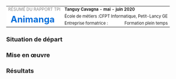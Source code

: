<table style="border: none">
    <tr style="background: white; border: none">
        <td style="border: none; font-size: .7rem; color: gray">RÉSUMÉ DU RAPPORT TPI</td>
        <td style="border: none; font-weight: bold; font-size: .7rem;">Tanguy Cavagna - mai - juin 2020</td>
    </tr>
    <tr style="background: white; border: none">
        <td style="border: none; color: #006EDB; font-size: 1.5rem; font-weight: bold" rowspan="2">Animanga</td>
        <td style="border: none; font-size: .7rem">École de métiers : <span style="float: right">CFPT Informatique, Petit-Lancy GE</span></td>
    </tr>
    <tr style="background: white; border: none; font-size: .7rem">
        <td style="border: none">Entreprise formatrice : <span style="float: right">Formation plein temps</span></td>
    </tr>
</table>


### Situation de départ



### Mise en œuvre



### Résultats

